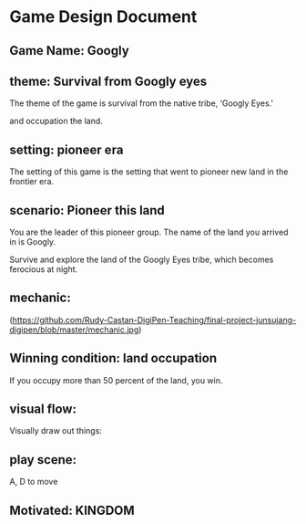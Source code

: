 # Game Design Document
## Game Name: Googly
## theme: Survival from Googly eyes

The theme of the game is survival from the native tribe, ‘Googly Eyes.'

and occupation the land.

## setting: pioneer era

The setting of this game is the setting that went to pioneer new land in the frontier era.


## scenario: Pioneer this land

You are the leader of this pioneer group. The name of the land you arrived in is Googly. 

Survive and explore the land of the Googly Eyes tribe, which becomes ferocious at night.


## mechanic:
(https://github.com/Rudy-Castan-DigiPen-Teaching/final-project-junsujang-digipen/blob/master/mechanic.jpg)


## Winning condition: land occupation

If you occupy more than 50 percent of the land, you win.




## visual flow: 

Visually draw out things:


## play scene: 

A, D to move



## Motivated: KINGDOM
